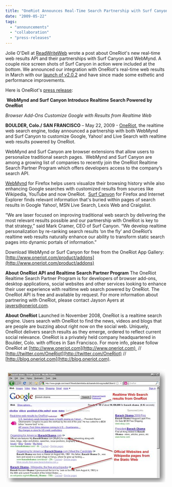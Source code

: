 ```yaml
---
title: "OneRiot Announces Real-Time Search Partnership with Surf Canyon"
date: "2009-05-22"
tags: 
  - "announcements"
  - "collaboration"
  - "press-releases"
---
```


Jolie O'Dell at [ReadWriteWeb](http://www.readwriteweb.com/archives/oneriot-api.php) wrote a post about OneRiot's new real-time web results API and their partnerships with Surf Canyon and WebMynd. A couple nice screen shots of Surf Canyon in action were included at the bottom. We announced our integration with OneRiot's real-time web results in March with our [launch of v2.0.2](http://blog.surfcanyon.com/2009/03/10/v202-real-time-personalization-enhanced-with-real-time-results/) and have since made some esthetic and performance improvements.

Here is OneRiot's [press release](http://www.prweb.com/releases/Realtime_Search_Engine/Social_Web_Search/prweb2455744.htm):

 **WebMynd and Surf Canyon Introduce Realtime Search Powered by OneRiot**

_Browser Add-Ons Customize Google with Results from Realtime Web_

**BOULDER, Colo./ SAN FRANCISCO** – May 22, 2009 - [OneRiot](http://www.OneRiot.com), the realtime web search engine, today announced a partnership with both WebMynd and Surf Canyon to customize Google, Yahoo! and Live Search with realtime web results powered by OneRiot.

WebMynd and Surf Canyon are browser extensions that allow users to personalize traditional search pages.  WebMynd and Surf Canyon are among a growing list of companies to recently join the OneRiot Realtime Search Partner Program which offers developers access to the company’s search API.

[WebMynd](http://www.WebMynd.com) for Firefox helps users visualize their browsing history while also enhancing Google searches with customized results from sources like Wikipedia, YouTube and now OneRiot.  [Surf Canyon](http://www.SurfCanyon.com) for Firefox and Internet Explorer finds relevant information that's buried within pages of search results in Google Yahoo!, MSN Live Search, Lexis Web and Craigslist.

“We are laser focused on improving traditional web search by delivering the most relevant results possible and our partnership with OneRiot is key to that strategy,” said Mark Cramer, CEO of Surf Canyon. “We develop realtime personalization by re-ranking search results ‘on the fly’ and OneRiot’s realtime web results naturally enhance our ability to transform static search pages into dynamic portals of information.”

Download WebMynd or Surf Canyon for free from the OneRiot App Gallery: [http://www.oneriot.com/product/addons](http://www.oneriot.com/product/addons)

**About OneRiot API and Realtime Search Partner Program** The OneRiot Realtime Search Partner Program is for developers of browser add-ons, desktop applications, social websites and other services looking to enhance their user experience with realtime web search powered by OneRiot. The OneRiot API is free and available by request. For more information about partnering with OneRiot, please contact Jayson Ayers at jayers@oneriot.com.

**About OneRiot** Launched in November 2008, OneRiot is a realtime search engine. Users search with OneRiot to find the news, videos and blogs that are people are buzzing about right now on the social web. Uniquely, OneRiot delivers search results as they emerge, ordered to reflect current social relevance. OneRiot is a privately held company headquartered in Boulder, Colo. with offices in San Francisco. For more info, please follow OneRiot at [http://www.oneriot.com](http://www.oneriot.com)  // [http://twitter.com/OneRiot](http://twitter.com/OneRiot) // [http://blog.oneriot.com](http://blog.oneriot.com).

###

[![OneRiot Screen Shot](/assets/images/rank-dynamics/oneriot-screen-shot.jpg)](http://www.readwriteweb.com/archives/oneriot-api.php)

